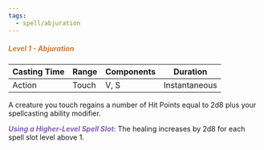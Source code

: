 ```yaml
---
tags:
  - spell/abjuration
---
```

##### <span style="color:rgb(203, 123, 55)">*Level 1 - Abjuration*</span>

| Casting Time | Range | Components | Duration      |
| ------------ | ----- | ---------- | ------------- |
| Action       | Touch | V, S       | Instantaneous |
A creature you touch regains a number of Hit Points equal to 2d8 plus your spellcasting ability modifier.  

**<span style="color:rgb(134, 93, 187)">_Using a Higher-Level Spell Slot_</span>**: The healing increases by 2d8 for each spell slot level above 1.